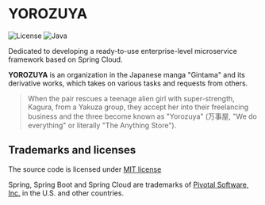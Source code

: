 # YOROZUYA

![License](https://img.shields.io/badge/License-MIT-blue.svg)
![Java](https://img.shields.io/badge/Java-17-blue.svg)

Dedicated to developing a ready-to-use enterprise-level microservice framework based on Spring Cloud.

**YOROZUYA** is an organization in the Japanese manga "Gintama" and its derivative works, which takes on various tasks and requests from others.
> When the pair rescues a teenage alien girl with super-strength, Kagura, from a Yakuza group, they accept her into their freelancing business and the three become known as "Yorozuya" (万事屋, "We do everything" or literally "The Anything Store").

## Trademarks and licenses
The source code is licensed under [MIT license](https://opensource.org/license/mit/)

Spring, Spring Boot and Spring Cloud are trademarks of [Pivotal Software, Inc.](https://tanzu.vmware.com/) in the U.S. and other countries.